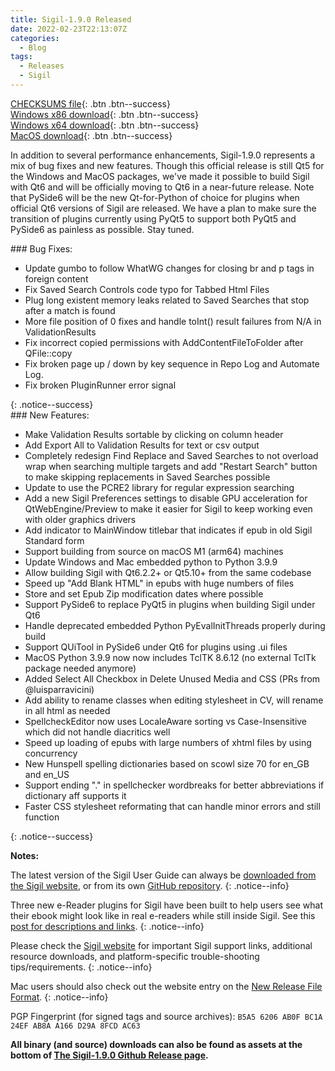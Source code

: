```yaml
---
title: Sigil-1.9.0 Released
date: 2022-02-23T22:13:07Z
categories:
  - Blog
tags:
  - Releases
  - Sigil
---
```


[CHECKSUMS file](https://github.com/Sigil-Ebook/Sigil/releases/download/1.9.0/Sigil-1.9.0-CHECKSUMS.sha256.txt){: .btn .btn--success}<br/>
[Windows x86 download](https://github.com/Sigil-Ebook/Sigil/releases/download/1.9.0/Sigil-1.9.0-Windows-Setup.exe){: .btn .btn--success}<br/>
[Windows x64 download](https://github.com/Sigil-Ebook/Sigil/releases/download/1.9.0/Sigil-1.9.0-Windows-x64-Setup.exe){: .btn .btn--success}<br/>
[MacOS download](https://github.com/Sigil-Ebook/Sigil/releases/download/1.9.0/Sigil.app-1.9.0-Mac.txz){: .btn .btn--success}

In addition to several performance enhancements, Sigil-1.9.0 represents a mix of bug fixes and new features. Though this official release is still Qt5 for the Windows and MacOS packages, we've made it possible to build Sigil with Qt6 and will be officially moving to Qt6 in a near-future release. Note that PySide6 will be the new Qt-for-Python of choice for plugins when official Qt6 versions of Sigil are released. We have a plan to make sure the transition of plugins currently using PyQt5 to support both PyQt5 and PySide6 as painless as possible. Stay tuned.

<div markdown="1">
### Bug Fixes:

* Update gumbo to follow WhatWG changes for closing br and p tags in foreign content
* Fix Saved Search Controls code typo for Tabbed Html Files
* Plug long existent memory leaks related to Saved Searches that stop after a match is found
* More file position of 0 fixes and handle toInt() result failures from N/A in ValidationResults
* Fix incorrect copied permissions with AddContentFileToFolder after QFile::copy
* Fix broken page up / down by key sequence in Repo Log and Automate Log.
* Fix broken PluginRunner error signal
</div>
{: .notice--success}

<div markdown="1">
### New Features:

* Make Validation Results sortable by clicking on column header
* Add Export All to Validation Results for text or csv output
* Completely redesign Find Replace and Saved Searches to not overload wrap when searching multiple targets and add "Restart Search" button to make skipping replacements in Saved Searches possible
* Update to use the PCRE2 library for regular expression searching
* Add a new Sigil Preferences settings to disable GPU acceleration for QtWebEngine/Preview to make it easier for Sigil to keep working even with older graphics drivers
* Add indicator to MainWindow titlebar that indicates if epub in old Sigil Standard form
* Support building from source on macOS M1 (arm64) machines
* Update Windows and Mac embedded python to Python 3.9.9
* Allow building Sigil with Qt6.2.2+ or Qt5.10+ from the same codebase
* Speed up "Add Blank HTML" in epubs with huge numbers of files
* Store and set Epub Zip modification dates where possible
* Support PySide6 to replace PyQt5 in plugins when building Sigil under Qt6
* Handle deprecated embedded Python PyEvalInitThreads properly during build
* Support QUiTool in PySide6 under Qt6 for plugins using .ui files
* MacOS Python 3.9.9 now now includes TclTK 8.6.12 (no external TclTk package needed anymore)
* Added Select All Checkbox in Delete Unused Media and CSS (PRs from @luisparravicini)
* Add ability to rename classes when editing stylesheet in CV, will rename in all html as needed     
* SpellcheckEditor now uses LocaleAware sorting vs Case-Insensitive which did not handle diacritics well
* Speed up loading of epubs with large numbers of xhtml files by using concurrency
* New Hunspell spelling dictionaries based on scowl size 70 for en_GB and en_US
* Support ending "." in spellchecker wordbreaks for better abbreviations if dictionary aff supports it
* Faster CSS stylesheet reformating that can handle minor errors and still function
</div>
{: .notice--success}

__Notes:__

The latest version of the Sigil User Guide can always be [downloaded from the Sigil website](https://sigil-ebook.com/sigil/guide), or from its own [GitHub repository](https://github.com/Sigil-Ebook/sigil-user-guide/releases/latest).
{: .notice--info}

Three new e-Reader plugins for Sigil have been built to help users see what their ebook might look like in real e-readers while still inside Sigil. See this [post for descriptions and links](https://www.mobileread.com/forums/showthread.php?t=339678).
{: .notice--info}

Please check the [Sigil website](https://sigil-ebook.com/sigil) for important Sigil support links, additional resource downloads, and platform-specific trouble-shooting tips/requirements.
{: .notice--info}

Mac users should also check out the website entry on the [New Release File Format](https://sigil-ebook.com/sigil/tips/#new-release-file-format-starting-with-sigil-0918).
{: .notice--info}


PGP Fingerprint (for signed tags and source archives): `B5A5 6206 AB0F BC1A 24EF AB8A A166 D29A 8FCD AC63`

__All binary (and source) downloads can also be found as assets at the bottom of [The Sigil-1.9.0 Github Release page](https://github.com/Sigil-Ebook/Sigil/releases/tag/1.9.0).__

